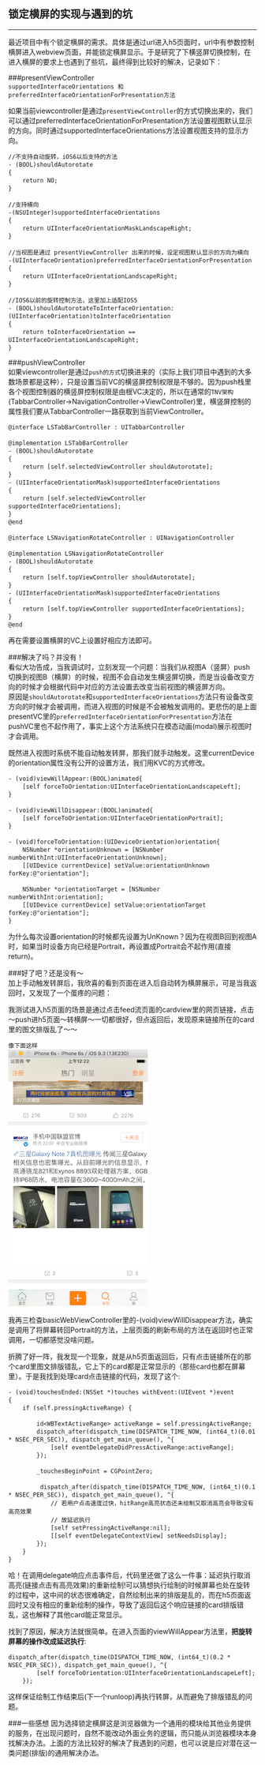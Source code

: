 锁定横屏的实现与遇到的坑
---  
---
最近项目中有个锁定横屏的需求。具体是通过url进入h5页面时，url中有参数控制横屏进入webview页面，并能锁定横屏显示。于是研究了下横竖屏切换控制，在进入横屏的要求上也遇到了些坑，最终得到比较好的解决，记录如下：  

###presentViewController  
`supportedInterfaceOrientations 和 preferredInterfaceOrientationForPresentation方法  `

如果当前viewcontroller是通过`presentViewController`的方式切换出来的，我们可以通过preferredInterfaceOrientationForPresentation方法设置视图默认显示的方向。同时通过supportedInterfaceOrientations方法设置视图支持的显示方向。  

    //不支持自动旋转，iOS6以后支持的方法
    - (BOOL)shouldAutorotate  
    {  
        return NO;  
    }  

    //支持横向  
    -(NSUInteger)supportedInterfaceOrientations  
    {  
        return UIInterfaceOrientationMaskLandscapeRight;  
    }  

    //当视图是通过 presentViewController 出来的时候，设定视图默认显示的方向为横向  
    -(UIInterfaceOrientation)preferredInterfaceOrientationForPresentation  
    {  
        return UIInterfaceOrientationLandscapeRight;  
    }  

    //IOS6以前的旋转控制方法，这里加上适配IOS5  
    - (BOOL)shouldAutorotateToInterfaceOrientation:(UIInterfaceOrientation)toInterfaceOrientation  
    {  
        return toInterfaceOrientation == UIInterfaceOrientationLandscapeRight;  
    }  

###pushViewController  
如果viewcontroller是通过`push的方式`切换进来的（实际上我们项目中遇到的大多数场景都是这种），只是设置当前VC的横竖屏控制权限是不够的。因为push栈里各个视图控制器的横竖屏控制权限是由根VC决定的，所以在通常的`TNV架构`(TabbarController->NavigationController->ViewController)里，横竖屏控制的属性我们要从TabbarController一路获取到当前ViewController。  

	@interface LSTabBarController : UITabbarController

	@implementation LSTabBarController
	- (BOOL)shouldAutorotate
	{
		return [self.selectedViewController shouldAutorotate];
	}
	- (UIInterfaceOrientationMask)supportedInterfaceOrientations
	{
		return [self.selectedViewController supportedInterfaceOrientations];
	}
	@end

	@interface LSNavigationRotateController : UINavigationController

	@implementation LSNavigationRotateController
	- (BOOL)shouldAutorotate
	{
		return [self.topViewController shouldAutorotate];
	}
	- (UIInterfaceOrientationMask)supportedInterfaceOrientations
	{
		return [self.topViewController supportedInterfaceOrientations];
	}
	@end

再在需要设置横屏的VC上设置好相应方法即可。  

###解决了吗？并没有！  
看似大功告成，当我调试时，立刻发现一个问题：当我们从视图A（竖屏）push切换到视图B（横屏）的时候，视图不会自动发生横竖屏切换，而是当设备改变方向的时候才会根据代码中对应的方法设置去改变当前视图的横竖屏方向。  
原因是`shouldAutorotate`和`supportedInterfaceOrientations`方法只有设备改变方向的时候才会被调用，而进入视图的时候是不会被触发调用的。更悲伤的是上面presentVC里的`preferredInterfaceOrientationForPresentation`方法在pushVC里也不起作用了，事实上这个方法系统只在模态动画(modal)展示视图时才会调用。  

既然进入视图时系统不能自动触发转屏，那我们就手动触发。这里currentDevice的orientation属性没有公开的设置方法，我们用KVC的方式修改。  

	- (void)viewWillAppear:(BOOL)animated{
    	[self forceToOrientation:UIInterfaceOrientationLandscapeLeft];
	}

	- (void)viewWillDisappear:(BOOL)animated{
		[self forceToOrientation:UIInterfaceOrientationPortrait];
	}

	- (void)forceToOrientation:(UIDeviceOrientation)orientation{
    	NSNumber *orientationUnknown = [NSNumber numberWithInt:UIInterfaceOrientationUnknown];
    	[[UIDevice currentDevice] setValue:orientationUnknown forKey:@"orientation"];

    	NSNumber *orientationTarget = [NSNumber numberWithInt:orientation];
    	[[UIDevice currentDevice] setValue:orientationTarget forKey:@"orientation"];
	}  

为什么每次设置orientation的时候都先设置为UnKnown？因为在视图B回到视图A时，如果当时设备方向已经是Portrait，再设置成Portrait会不起作用(直接return)。  

###好了吧？还是没有～  
加上手动触发转屏后，我欣喜的看到页面在进入后自动转为横屏展示，可是当我返回时，又发现了一个蛋疼的问题：  

我测试进入h5页面的场景是通过点击feed流页面的cardview里的网页链接，点击～push进h5页面～转横屏～一切都很好，但点返回后，发现原来链接所在的card里的图文排版乱了～～  

`像下面这样`  
![image](https://github.com/simonleo/devlog/blob/master/sources/QQ20160723-1.png?raw=true)  

我再三检查basicWebViewController里的-(void)viewWillDisappear方法，确实是调用了将屏幕转回Portrait的方法，上层页面的刷新布局的方法在返回时也正常调用，一切都感觉没啥问题。  

折腾了好一阵，我发现一个现象，就是从h5页面返回后，只有点击链接所在的那个card里图文排版错乱，它上下的card都是正常显示的（那些card也都在屏幕里）。于是我找到处理card点击链接的代码，发现了这个:  

	- (void)touchesEnded:(NSSet *)touches withEvent:(UIEvent *)event
	{
    	if (self.pressingActiveRange) {

            id<WBTextActiveRange> activeRange = self.pressingActiveRange;
            dispatch_after(dispatch_time(DISPATCH_TIME_NOW, (int64_t)(0.01 * NSEC_PER_SEC)), dispatch_get_main_queue(), ^{
                [self eventDelegateDidPressActiveRange:activeRange];
            });

            _touchesBeginPoint = CGPointZero;

           	 dispatch_after(dispatch_time(DISPATCH_TIME_NOW, (int64_t)(0.1 * NSEC_PER_SEC)), dispatch_get_main_queue(), ^{
                // 若用户点击速度过快，hitRange高亮状态还未绘制又取消高亮会导致没有高亮效果
                // 故延迟执行
                [self setPressingActiveRange:nil];
                [[self eventDelegateContextView] setNeedsDisplay];
            });
        }
	}
哈！在调用delegate响应点击事件后，代码里还做了这么一件事：延迟执行取消高亮(链接点击有高亮效果)的重新绘制!可以猜想执行绘制的时候屏幕也处在旋转的过程中，这中间的状态很难确定，自然绘制出来的排版是乱的，而在h5页面返回时又没有相应的重新绘制的操作，导致了返回后这个响应链接的card排版错乱，这也解释了其他card能正常显示。  

找到了原因，解决方法就很简单。在进入页面的viewWillAppear方法里，**把旋转屏幕的操作改成延迟执行**:  

	dispatch_after(dispatch_time(DISPATCH_TIME_NOW, (int64_t)(0.2 * 	NSEC_PER_SEC)), dispatch_get_main_queue(), ^{
            [self forceToOrientation:UIInterfaceOrientationLandscapeLeft];
        });
这样保证绘制工作结束后(下一个runloop)再执行转屏，从而避免了排版错乱的问题。  

###一些感想
因为选择锁定横屏这是浏览器做为一个通用的模块给其他业务提供的服务，在出现问题时，自然不能改动外面业务的逻辑，而只能从浏览器模块本身找解决办法。上面的方法比较好的解决了我遇到的问题，也可以说是应对潜在这一类问题(排版)的通用解决办法。	   
